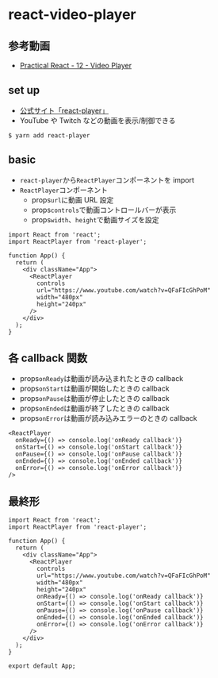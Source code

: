 # react-video-player

## 参考動画

- [Practical React - 12 - Video Player](https://www.youtube.com/watch?v=7sDY4m8KNLc&list=PLC3y8-rFHvwhAh1ypBvcZLDO6I7QTY5CM&index=12)

## set up

- [公式サイト「react-player」](https://github.com/CookPete/react-player)
- YouTube や Twitch などの動画を表示/制御できる

```
$ yarn add react-player
```

## basic

- `react-player`から`ReactPlayer`コンポーネントを import
- `ReactPlayer`コンポーネント
  - props`url`に動画 URL 設定
  - props`controls`で動画コントロールバーが表示
  - props`width`、`height`で動画サイズを設定

```
import React from 'react';
import ReactPlayer from 'react-player';

function App() {
  return (
    <div className="App">
      <ReactPlayer
        controls
        url="https://www.youtube.com/watch?v=QFaFIcGhPoM"
        width="480px"
        height="240px"
      />
    </div>
  );
}
```

## 各 callback 関数

- props`onReady`は動画が読み込まれたときの callback
- props`onStart`は動画が開始したときの callback
- props`onPause`は動画が停止したときの callback
- props`onEnded`は動画が終了したときの callback
- props`onError`は動画が読み込みエラーのときの callback

```
<ReactPlayer
  onReady={() => console.log('onReady callback')}
  onStart={() => console.log('onStart callback')}
  onPause={() => console.log('onPause callback')}
  onEnded={() => console.log('onEnded callback')}
  onError={() => console.log('onError callback')}
/>
```

## 最終形

```
import React from 'react';
import ReactPlayer from 'react-player';

function App() {
  return (
    <div className="App">
      <ReactPlayer
        controls
        url="https://www.youtube.com/watch?v=QFaFIcGhPoM"
        width="480px"
        height="240px"
        onReady={() => console.log('onReady callback')}
        onStart={() => console.log('onStart callback')}
        onPause={() => console.log('onPause callback')}
        onEnded={() => console.log('onEnded callback')}
        onError={() => console.log('onError callback')}
      />
    </div>
  );
}

export default App;
```
